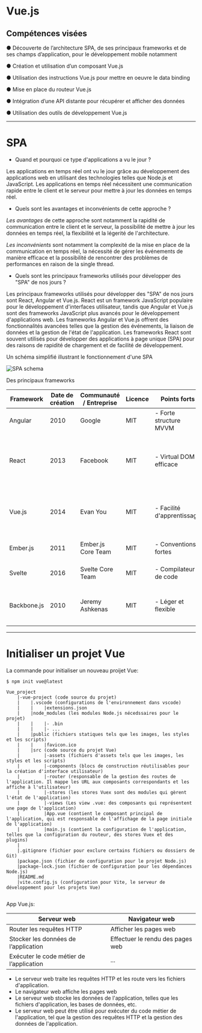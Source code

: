 # Vue.js

 ## Compétences visées

 ● Découverte de l’architecture SPA, de ses principaux frameworks et de ses champs
d’application, pour le développement mobile notamment

● Création et utilisation d’un composant Vue.js

● Utilisation des instructions Vue.js pour mettre en oeuvre le data binding

● Mise en place du routeur Vue.js

● Intégration d’une API distante pour récupérer et afficher des données

● Utilisation des outils de développement Vue.js

----

# SPA 


* Quand et pourquoi ce type d'applications a vu le jour ?

Les applications en temps réel ont vu le jour grâce au développement des applications web en utilisant des
technologies telles que Node.js et JavaScript. Les applications en temps réel nécessitent une communication
rapide entre le client et le serveur pour mettre à jour les données en temps réel.

* Quels sont les avantages et inconvénients de cette approche ?

*Les avantages* de cette approche sont notamment la rapidité de communication entre le client et le serveur,
la possibilité de mettre à jour les données en temps réel, la flexibilité et la légerité de l'architecture.

*Les inconvénients* sont notamment la complexité de la mise en place de la communication en temps réel,
la nécessité de gérer les événements de manière efficace et la possibilité de rencontrer des problèmes de
performances en raison de la single thread.


* Quels sont les principaux frameworks utilisés pour développer des "SPA" de nos jours ?

Les principaux frameworks utilisés pour développer des "SPA" de nos jours sont React, Angular et Vue.js.
React est un framework JavaScript populaire pour le développement d'interfaces utilisateur,
tandis que Angular et Vue.js sont des frameworks JavaScript plus avancés pour le développement d'applications web.
Les frameworks Angular et Vue.js offrent des fonctionnalités avancées telles que la gestion des événements,
la liaison de données et la gestion de l'état de l'application. Les frameworks React sont souvent utilisés
pour développer des applications à page unique (SPA) pour des raisons de rapidité de chargement et de facilité de
développement.

Un schéma simplifié illustrant le fonctionnement d'une SPA

![SPA schema](https://docs.ifs.com/techdocs/Foundation1/050_development/022_user_interface/030_aurena_dev/099_concepts/images/single-page-application-20190515.png)


Des principaux frameworks 

| Framework          | Date de création | Communauté / Entreprise | Licence     | Points forts              | Points faibles          |
|--------------------|-------------------|--------------------------|-------------|---------------------------|-------------------------|
| Angular            | 2010              | Google                   | MIT         | - Forte structure MVVM    | - Courbe d'apprentissage élevée |
| React              | 2013              | Facebook                 | MIT         | - Virtual DOM efficace   | - Requiert l'apprentissage d'autres bibliothèques pour un développement complet |
| Vue.js             | 2014              | Evan You                 | MIT         | - Facilité d'apprentissage | - Moins de ressources disponibles par rapport à Angular et React |
| Ember.js           | 2011              | Ember.js Core Team       | MIT         | - Conventions fortes     | - Lourdeur pour les petites applications |
| Svelte             | 2016              | Svelte Core Team         | MIT         | - Compilateur de code    | - Moins mature que les autres options |
| Backbone.js        | 2010              | Jeremy Ashkenas           | MIT         | - Léger et flexible      | - Moins d'opinions et de fonctionnalités que d'autres frameworks |


---

# Initialiser un projet Vue


La commande pour initialiser un nouveau proijet Vue: 

```
$ npm init vue@latest
```


```
Vue_project
    |-vue-project (code source du projet)
    |    |.vscode (configurations de l'environnement dans vscode)
    |    |    |extensions.json 
    |    |node_modules (les modules Node.js nécedssaires pour le projet)
    |    |    |- .bin
    |    |    |- ...
    |    |public (fichiers statiques tels que les images, les styles et les scripts)
    |    |    |favicon.ico
    |    |src (code source du projet Vue)
    |         |-assets (fichiers d'assets tels que les images, les styles et les scripts)
    |         |-components (blocs de construction réutilisables pour la création d'interface utilisateur)
    |         |-router (responsable de la gestion des routes de l'application. Il mappe les URL aux composants correspondants et les affiche à l'utilisateur)
    |         |-stores (les stores Vuex sont des modules qui gèrent l'état de l'application)
    |         |-views (Les view .vue: des composants qui représentent une page de l'application)           
    |         |App.vue (contient le composant principal de l'application, qui est responsable de l'affichage de la page initiale de l'application)
    |         |main.js (contient la configuration de l'application, telles que la configuration du routeur, des stores Vuex et des plugins)
    |
    |.gitignore (fichier pour exclure certains fichiers ou dossiers de Git)
    |package.json (fichier de configuration pour le projet Node.js)                                    
    |package-lock.json (fichier de configuration pour les dépendances Node.js)
    |README.md
    |vite.config.js (configuration pour Vite, le serveur de développement pour les projets Vue)
    
```

App Vue.js:

| Serveur web | Navigateur web | 
| --- | --- | 
| Router les requêtes HTTP | Afficher les pages web | 
| Stocker les données de l’application | Effectuer le rendu des pages web |
Exécuter le code métier de l’application | ...


* Le serveur web traite les requêtes HTTP et les route vers les fichiers d'application.
* Le navigateur web affiche les pages web
* Le serveur web stocke les données de l'application, telles que les fichiers d'application, les bases de données, etc. 
* Le serveur web peut être utilisé pour exécuter du code métier de l'application, tel que la gestion des requêtes HTTP et la gestion des données de l'application.

